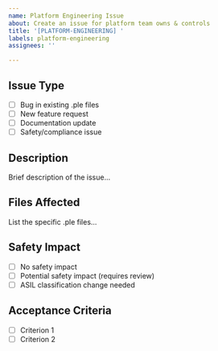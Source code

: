 ```yaml
---
name: Platform Engineering Issue
about: Create an issue for platform team owns & controls
title: '[PLATFORM-ENGINEERING] '
labels: platform-engineering
assignees: ''

---
```


## Issue Type
- [ ] Bug in existing .ple files
- [ ] New feature request
- [ ] Documentation update
- [ ] Safety/compliance issue

## Description
Brief description of the issue...

## Files Affected
List the specific .ple files...

## Safety Impact
- [ ] No safety impact
- [ ] Potential safety impact (requires review)
- [ ] ASIL classification change needed

## Acceptance Criteria
- [ ] Criterion 1
- [ ] Criterion 2
